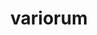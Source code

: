 ---
title: "variorum"
layout: cache
categories: [package, develop]
meta: {"compilers": ["gcc@=11.4.0", "oneapi@=2024.2.1"], "num_specs": 6, "num_specs_by_stack": {"e4s": 3, "e4s-oneapi": 3, "root": 6}, "oss": ["ubuntu22.04"], "platforms": ["linux"], "stacks": ["e4s", "e4s-oneapi", "root"], "targets": ["x86_64_v3"], "versions": ["0.8.0"]}
spec_details: [{"compiler": "oneapi@=2024.2.1", "hash": "4tbyjuifc5gt44eosgxybjwfw2nxmfxy", "os": "ubuntu22.04", "platform": "linux", "size": "-", "stacks": ["e4s-oneapi", "root"], "target": "x86_64_v3", "variants": ["build_system=cmake", "build_type=Release", "~docs", "generator=make", "~ipo", "+shared"], "versions": ["0.8.0"]}, {"compiler": "gcc@=11.4.0", "hash": "egtzzfcupd6vdpiouwrx5tfuexjkjeox", "os": "ubuntu22.04", "platform": "linux", "size": "-", "stacks": ["e4s", "root"], "target": "x86_64_v3", "variants": ["build_system=cmake", "build_type=Release", "~docs", "generator=make", "~ipo", "+shared"], "versions": ["0.8.0"]}, {"compiler": "oneapi@=2024.2.1", "hash": "gchw5qknzp3geyvzvb3ge3lf4lc6ycep", "os": "ubuntu22.04", "platform": "linux", "size": "-", "stacks": ["e4s-oneapi", "root"], "target": "x86_64_v3", "variants": ["build_system=cmake", "build_type=Release", "~docs", "generator=make", "~ipo", "+shared"], "versions": ["0.8.0"]}, {"compiler": "gcc@=11.4.0", "hash": "kdlvtqxlhxqcrm34uwz4t3ggv25cdiv4", "os": "ubuntu22.04", "platform": "linux", "size": "-", "stacks": ["e4s", "root"], "target": "x86_64_v3", "variants": ["build_system=cmake", "build_type=Release", "~docs", "generator=make", "~ipo", "+shared"], "versions": ["0.8.0"]}, {"compiler": "gcc@=11.4.0", "hash": "uhrbmadtcjxygdasxiqodrzjqfbxvnnt", "os": "ubuntu22.04", "platform": "linux", "size": "-", "stacks": ["e4s", "root"], "target": "x86_64_v3", "variants": ["build_system=cmake", "build_type=Release", "~docs", "generator=make", "~ipo", "+shared"], "versions": ["0.8.0"]}, {"compiler": "oneapi@=2024.2.1", "hash": "wirtd6gz4xqnuf7eeoanc2co6wwhgrnv", "os": "ubuntu22.04", "platform": "linux", "size": "-", "stacks": ["e4s-oneapi", "root"], "target": "x86_64_v3", "variants": ["build_system=cmake", "build_type=Release", "~docs", "generator=make", "~ipo", "+shared"], "versions": ["0.8.0"]}]
---